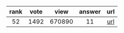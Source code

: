 
| rank | vote | view | answer | url |
|:-:|:-:|:-:|:-:|:-:|
|52|1492|670890|11| [url](http://stackoverflow.com/questions/448271/what-is-init-py-for) |
